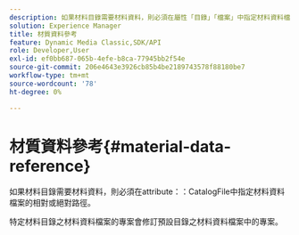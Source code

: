 ```yaml
---
description: 如果材料目錄需要材料資料，則必須在屬性「目錄」「檔案」中指定材料資料檔案的相對或絕對路徑。
solution: Experience Manager
title: 材質資料參考
feature: Dynamic Media Classic,SDK/API
role: Developer,User
exl-id: ef0bb687-065b-4efe-b8ca-77945bb2f54e
source-git-commit: 206e4643e3926cb85b4be2189743578f88180be7
workflow-type: tm+mt
source-wordcount: '78'
ht-degree: 0%

---
```


# 材質資料參考{#material-data-reference}

如果材料目錄需要材料資料，則必須在attribute：：CatalogFile中指定材料資料檔案的相對或絕對路徑。

特定材料目錄之材料資料檔案的專案會修訂預設目錄之材料資料檔案中的專案。

